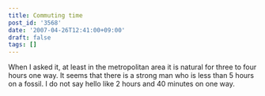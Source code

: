 ```yaml
---
title: Commuting time
post_id: '3568'
date: '2007-04-26T12:41:00+09:00'
draft: false
tags: []
---
```


When I asked it, at least in the metropolitan area it is natural for three to four hours one way. It seems that there is a strong man who is less than 5 hours on a fossil. I do not say hello like 2 hours and 40 minutes on one way.